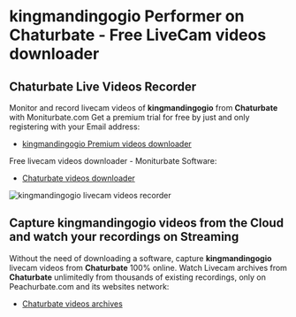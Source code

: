 # kingmandingogio Performer on Chaturbate - Free LiveCam videos downloader

## Chaturbate Live Videos Recorder

Monitor and record livecam videos of **kingmandingogio** from **Chaturbate** with Moniturbate.com
Get a premium trial for free by just and only registering with your Email address:
* [kingmandingogio Premium videos downloader](https://moniturbate.com/request-demo-licence-key.html)

Free livecam videos downloader - Moniturbate Software:
* [Chaturbate videos downloader](https://moniturbate.com/moniturbate-download-software.html)

![kingmandingogio livecam videos recorder](https://peachurnet.com/templates/moniturbate-software.png)


## Capture kingmandingogio videos from the Cloud and watch your recordings on Streaming

Without the need of downloading a software, capture **kingmandingogio** livecam videos from **Chaturbate** 100% online.
Watch Livecam archives from **Chaturbate** unlimitedly from thousands of existing recordings, only on Peachurbate.com and its websites network:
* [Chaturbate videos archives](https://peachurnet.com/)